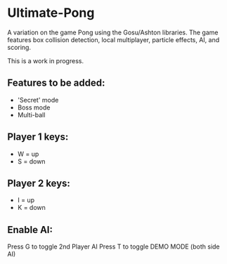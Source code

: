 Ultimate-Pong
=============

A variation on the game Pong using the Gosu/Ashton libraries. The game features box collision detection, local multiplayer, particle effects, AI, and scoring.

This is a work in progress.

Features to be added:
---------------------
* 'Secret' mode
* Boss mode
* Multi-ball

Player 1 keys:
--------------
* W = up
* S = down


Player 2 keys:
--------------
* I = up
* K = down

Enable AI:
----------
Press G to toggle 2nd Player AI
Press T to toggle DEMO MODE (both side AI)
